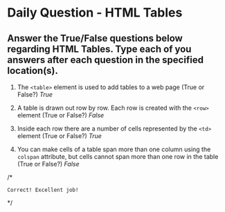 # Daily Question - HTML Tables

## Answer the True/False questions below regarding HTML Tables. Type each of you answers after each question in the specified location(s).

1. The ```<table>``` element is used to add tables to a web page (True or False?) *True*

2. A table is drawn out row by row. Each row is created with the ```<row>``` element (True or False?) *False*

3. Inside each row there are a number of cells represented by the ```<td>``` element (True or False?) *True* 

4. You can make cells of a table span more than one column using the ```colspan``` attribute, but cells cannot span more than one row in the table (True or False?) *False*

/*

	Correct! Excellent job!

*/